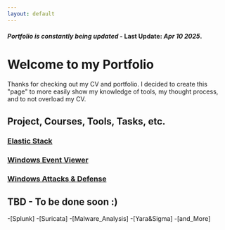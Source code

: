 ```yaml
---
layout: default
---
```

#### _Portfolio is constantly being updated_ - Last Update: _Apr_ _10_ _2025_. 
# Welcome to my Portfolio
Thanks for checking out my CV and portfolio. I decided to create this "page" to more easily show my knowledge of tools, my thought process, and to not overload my CV.

## Project, Courses, Tools, Tasks, etc. 

### [Elastic Stack](docs/elasticStack.html)
### [Windows Event Viewer](docs/windowsEventViewer.html)
### [Windows Attacks & Defense](docs/windowsAttacks-Defense/index-windowsAttacks-Defense.html)

## TBD - To be done soon :) 

-[Splunk] 
-[Suricata]
-[Malware_Analysis]
-[Yara&Sigma]
-[and_More]
